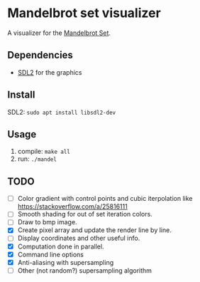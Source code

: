 # Mandelbrot set visualizer

A visualizer for the [Mandelbrot Set](https://en.wikipedia.org/wiki/Mandelbrot_set).

## Dependencies

- [SDL2](https://www.libsdl.org/) for the graphics

## Install

SDL2: `sudo apt install libsdl2-dev`

## Usage

1. compile: `make all`
2. run: `./mandel`

## TODO

- [ ] Color gradient with control points and cubic iterpolation
      like <https://stackoverflow.com/a/25816111>
- [ ] Smooth shading for out of set iteration colors.
- [ ] Draw to bmp image.
- [x] Create pixel array and update the render line by line.
- [ ] Display coordinates and other useful info.
- [x] Computation done in parallel.
- [x] Command line options
- [x] Anti-aliasing with supersampling
- [ ] Other (not random?) supersampling algorithm

